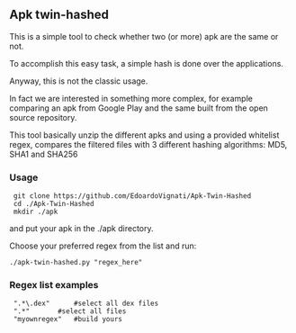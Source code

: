 ## Apk twin-hashed

This is a simple tool to check whether two (or more) apk are the same or not.

To accomplish this easy task, a simple hash is done over the applications.

Anyway, this is not the classic usage. 

In fact we are interested in something more complex, for example comparing an apk from Google Play and the same built from the open source repository.

This tool basically unzip the different apks and using a provided whitelist regex, compares the filtered files with 3 different hashing algorithms: MD5, SHA1 and SHA256

### Usage

     git clone https://github.com/EdoardoVignati/Apk-Twin-Hashed
     cd ./Apk-Twin-Hashed
     mkdir ./apk

and put your apk in the ./apk directory.

Choose your preferred regex from the list and run: 
 
`./apk-twin-hashed.py "regex_here"`

### Regex list examples

     ".*\.dex"		#select all dex files 
     ".*"		#select all files
     "myownregex"	#build yours

